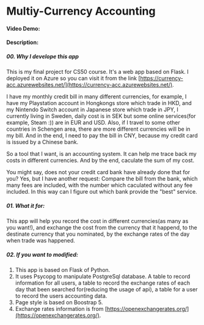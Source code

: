# Multiy-Currency Accounting

#### Video Demo:  <URL HERE>

#### Description:

##### 00. Why I develope this app

This is my final project for CS50 course. It's a web app based on Flask. I deployed it on Azure so you can visit it from the link [https://currency-acc.azurewebsites.net/](https://currency-acc.azurewebsites.net/).

I have my monthly credit bill in many different currencies, for example, I have my Playstation account in Hongkongs store which trade in HKD, and my Nintendo Switch account in Japanese store which trade in JPY, I currently living in Sweden, daily cost is in SEK but some online services(for example, Steam :)) are in EUR and USD. Also, if I travel to some other countries in Schengen area, there are more different currencies will be in my bill. And in the end, I need to pay the bill in CNY, because my credit card is issued by a Chinese bank.

So a tool that I want, is an accounting system. It can help me trace back my costs in different currencies. And by the end, caculate the sum of my cost.

You might say, does not your credit card bank have already done that for you? Yes, but I have another request: Compare the bill from the bank, which many fees are included, with the number which caculated without any fee included. In this way can I figure out which bank provide the "best" service.

##### 01. What it for:

This app will help you record the cost in different currencies(as many as you want!), and exchange the cost from the currency that it happend, to the destinate currency that you nominated, by the exchange rates of the day when trade was happened. 

##### 02. If you want to modified:

1. This app is based on Flask of Python. 
2. It uses Psycopg to manipulate PostgreSql database. A table to record information for all users, a table to record the exchange rates of each day that been searched for(reducing the usage of api), a table for a user to record the users accounting data.
3. Page style is based on Boostrap 5.
4. Exchange rates information is from [https://openexchangerates.org/](https://openexchangerates.org/).